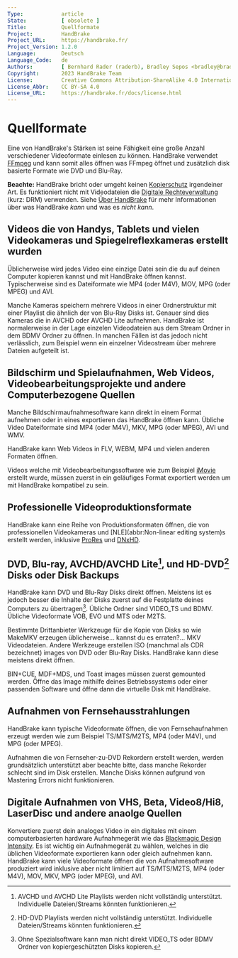 ```yaml
---
Type:            article
State:           [ obsolete ]
Title:           Quellformate
Project:         HandBrake
Project_URL:     https://handbrake.fr/
Project_Version: 1.2.0
Language:        Deutsch
Language_Code:   de
Authors:         [ Bernhard Rader (raderb), Bradley Sepos <bradley@bradleysepos.com> (BradleyS) ]
Copyright:       2023 HandBrake Team
License:         Creative Commons Attribution-ShareAlike 4.0 International
License_Abbr:    CC BY-SA 4.0
License_URL:     https://handbrake.fr/docs/license.html
---
```


Quellformate
==============
Eine von HandBrake's Stärken ist seine Fähigkeit eine große Anzahl verschiedener Videoformate einlesen zu können. HandBrake verwendet [FFmpeg](https://ffmpeg.org/) und kann somit alles öffnen was FFmpeg öffnet und zusätzlich disk basierte Formate wie DVD und Blu-Ray.

**Beachte:** HandBrake bricht oder umgeht keinen [Kopierschutz](https://de.wikipedia.org/wiki/Kopierschutz) irgendeiner Art. Es funktioniert nicht mit Videodateien die [Digitale Rechteverwaltung](https://de.wikipedia.org/wiki/Digitale_Rechteverwaltung) (kurz: DRM) verwenden. Siehe [Über HandBrake](../about.html) für mehr Informationen über was HandBrake *kann* und was es *nicht kann*.

## Videos die von Handys, Tablets und vielen Videokameras und Spiegelreflexkameras erstellt wurden
Üblicherweise wird jedes Video eine einzige Datei sein die du auf deinen Computer kopieren kannst und mit HandBrake öffnen kannst. Typischerweise sind es Dateiformate wie MP4 (oder M4V), MOV, MPG (oder MPEG) und AVI.

Manche Kameras speichern mehrere Videos in einer Ordnerstruktur mit einer Playlist die ähnlich der von Blu-Ray Disks ist. Genauer sind dies Kameras die in AVCHD oder AVCHD Lite aufnehmen. HandBrake ist normalerweise in der Lage einzelen Videodateien aus dem Stream Ordner in dem BDMV Ordner zu öffnen. In manchen Fällen ist das jedoch nicht verlässlich, zum Beispiel wenn ein einzelner Videostream über mehrere Dateien aufgeteilt ist.

## Bildschirm und Spielaufnahmen, Web Videos, Videobearbeitungsprojekte und andere Computerbezogene Quellen
Manche Bildschirmaufnahmesoftware kann direkt in einem Format aufnehmen oder in eines exportieren das HandBrake öffnen kann. Übliche Video Dateiformate sind MP4 (oder M4V), MKV, MPG (oder MPEG), AVI und WMV.

HandBrake kann Web Videos in FLV, WEBM, MP4 und vielen anderen Formaten öffnen.

Videos welche mit Videobearbeitungssoftware wie zum Beispiel [iMovie](https://www.apple.com/mac/imovie/) erstellt wurde, müssen zuerst in ein geläufiges Format exportiert werden um mit HandBrake kompatibel zu sein.

## Professionelle Videoproduktionsformate
HandBrake kann eine Reihe von Produktionsformaten öffnen, die von professionellen Videokameras und [NLE](abbr:Non-linear editing system)s erstellt werden, inklusive [ProRes](https://en.wikipedia.org/wiki/Apple_ProRes) und [DNxHD](https://en.wikipedia.org/wiki/DNxHD_codec).

## DVD, Blu-ray, AVCHD/AVCHD Lite[^avchd-partial-support], und HD-DVD[^hddvd-partial-support] Disks oder Disk Backups
HandBrake kann DVD und Blu-Ray Disks direkt öffnen. Meistens ist es jedoch besser die Inhalte der Disks zuerst auf die Festplatte deines Computers zu übertragen[^uncopyable]. Übliche Ordner sind VIDEO_TS und BDMV. Übliche Videoformate VOB, EVO und MTS oder M2TS.

Bestimmte Drittanbieter Werkzeuge für die Kopie von Disks so wie MakeMKV erzeugen üblicherweise... kannst du es erraten?... MKV Videodateien. Andere Werkzeuge erstellen ISO (manchmal als CDR bezeichnet) images von DVD oder Blu-Ray Disks. HandBrake kann diese meistens direkt öffnen.

BIN+CUE, MDF+MDS, und Toast images müssen zuerst gemounted werden. Öffne das Image mithilfe deines Betriebssystems oder einer passenden Software und öffne dann die virtuelle Disk mit HandBrake.

## Aufnahmen von Fernsehausstrahlungen
HandBrake kann typische Videoformate öffnen, die von Fernsehaufnahmen erzeugt werden wie zum Beispiel TS/MTS/M2TS, MP4 (oder M4V), und MPG (oder MPEG).

Aufnahmen die von Fernseher-zu-DVD Rekordern erstellt werden, werden grundsätzlich unterstützt aber beachte bitte, dass manche Rekorder schlecht sind im Disk erstellen. Manche Disks können aufgrund von Mastering Errors nicht funktionieren.

## Digitale Aufnahmen von VHS, Beta, Video8/Hi8, LaserDisc und andere anaolge Quellen
Konvertiere zuerst dein analoges Video in ein digitales mit einem computerbasierten hardware Aufnahmegerät wie das [Blackmagic Design Intensity](https://www.blackmagicdesign.com/products/intensity). Es ist wichtig ein Aufnahmegerät zu wählen, welches in die üblichen Videoformate exportieren kann oder gleich aufnehmen kann. HandBrake kann viele Videoformate öffnen die von Aufnahmesoftware produziert wird inklusive aber nicht limitiert auf TS/MTS/M2TS, MP4 (oder M4V), MOV, MKV, MPG (oder MPEG), und AVI.

[^avchd-partial-support]: AVCHD und AVCHD Lite Playlists werden nicht vollständig unterstützt. Individuelle Dateien/Streams könnten funktionieren.

[^hddvd-partial-support]: HD-DVD Playlists werden nicht vollständig unterstützt. Individuelle Dateien/Streams könnten funktionieren.

[^uncopyable]: Ohne Spezialsoftware kann man nicht direkt VIDEO_TS oder BDMV Ordner von kopiergeschützten Disks kopieren.
